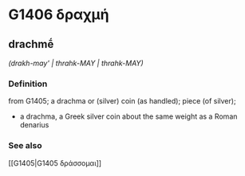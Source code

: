 # G1406 δραχμή

## drachmḗ

_(drakh-may' | thrahk-MAY | thrahk-MAY)_

### Definition

from G1405; a drachma or (silver) coin (as handled); piece (of silver); 

- a drachma, a Greek silver coin about the same weight as a Roman denarius

### See also

[[G1405|G1405 δράσσομαι]]
